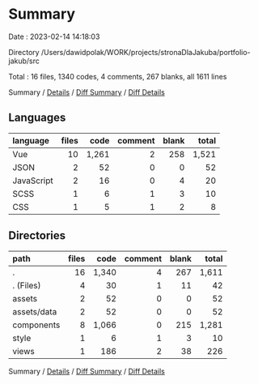 # Summary

Date : 2023-02-14 14:18:03

Directory /Users/dawidpolak/WORK/projects/stronaDlaJakuba/portfolio-jakub/src

Total : 16 files,  1340 codes, 4 comments, 267 blanks, all 1611 lines

Summary / [Details](details.md) / [Diff Summary](diff.md) / [Diff Details](diff-details.md)

## Languages
| language | files | code | comment | blank | total |
| :--- | ---: | ---: | ---: | ---: | ---: |
| Vue | 10 | 1,261 | 2 | 258 | 1,521 |
| JSON | 2 | 52 | 0 | 0 | 52 |
| JavaScript | 2 | 16 | 0 | 4 | 20 |
| SCSS | 1 | 6 | 1 | 3 | 10 |
| CSS | 1 | 5 | 1 | 2 | 8 |

## Directories
| path | files | code | comment | blank | total |
| :--- | ---: | ---: | ---: | ---: | ---: |
| . | 16 | 1,340 | 4 | 267 | 1,611 |
| . (Files) | 4 | 30 | 1 | 11 | 42 |
| assets | 2 | 52 | 0 | 0 | 52 |
| assets/data | 2 | 52 | 0 | 0 | 52 |
| components | 8 | 1,066 | 0 | 215 | 1,281 |
| style | 1 | 6 | 1 | 3 | 10 |
| views | 1 | 186 | 2 | 38 | 226 |

Summary / [Details](details.md) / [Diff Summary](diff.md) / [Diff Details](diff-details.md)